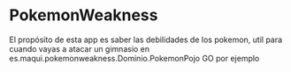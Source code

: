 # PokemonWeakness

El propósito de esta app es saber las debilidades de los pokemon, util para cuando vayas a atacar un gimnasio en es.maqui.pokemonweakness.Dominio.PokemonPojo GO por ejemplo
